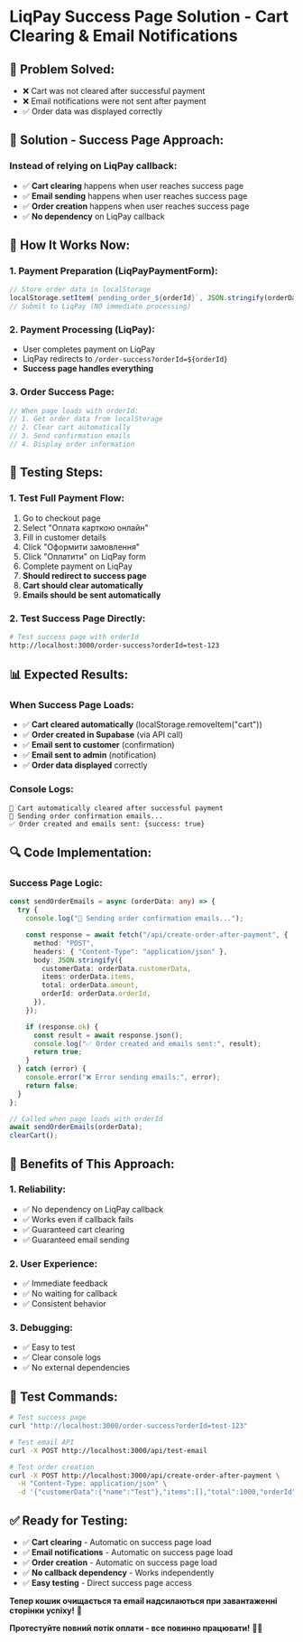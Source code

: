 # LiqPay Success Page Solution - Cart Clearing & Email Notifications

## 🎯 **Problem Solved:**

- ❌ Cart was not cleared after successful payment
- ❌ Email notifications were not sent after payment
- ✅ Order data was displayed correctly

## 🔧 **Solution - Success Page Approach:**

### **Instead of relying on LiqPay callback:**

- ✅ **Cart clearing** happens when user reaches success page
- ✅ **Email sending** happens when user reaches success page
- ✅ **Order creation** happens when user reaches success page
- ✅ **No dependency** on LiqPay callback

## 🚀 **How It Works Now:**

### **1. Payment Preparation (LiqPayPaymentForm):**

```typescript
// Store order data in localStorage
localStorage.setItem(`pending_order_${orderId}`, JSON.stringify(orderData));
// Submit to LiqPay (NO immediate processing)
```

### **2. Payment Processing (LiqPay):**

- User completes payment on LiqPay
- LiqPay redirects to `/order-success?orderId=${orderId}`
- **Success page handles everything**

### **3. Order Success Page:**

```typescript
// When page loads with orderId:
// 1. Get order data from localStorage
// 2. Clear cart automatically
// 3. Send confirmation emails
// 4. Display order information
```

## 🧪 **Testing Steps:**

### **1. Test Full Payment Flow:**

1. Go to checkout page
2. Select "Оплата карткою онлайн"
3. Fill in customer details
4. Click "Оформити замовлення"
5. Click "Оплатити" on LiqPay form
6. Complete payment on LiqPay
7. **Should redirect to success page**
8. **Cart should clear automatically**
9. **Emails should be sent automatically**

### **2. Test Success Page Directly:**

```bash
# Test success page with orderId
http://localhost:3000/order-success?orderId=test-123
```

## 📊 **Expected Results:**

### **When Success Page Loads:**

- ✅ **Cart cleared automatically** (localStorage.removeItem("cart"))
- ✅ **Order created in Supabase** (via API call)
- ✅ **Email sent to customer** (confirmation)
- ✅ **Email sent to admin** (notification)
- ✅ **Order data displayed** correctly

### **Console Logs:**

```
🧹 Cart automatically cleared after successful payment
📧 Sending order confirmation emails...
✅ Order created and emails sent: {success: true}
```

## 🔍 **Code Implementation:**

### **Success Page Logic:**

```typescript
const sendOrderEmails = async (orderData: any) => {
  try {
    console.log("📧 Sending order confirmation emails...");

    const response = await fetch("/api/create-order-after-payment", {
      method: "POST",
      headers: { "Content-Type": "application/json" },
      body: JSON.stringify({
        customerData: orderData.customerData,
        items: orderData.items,
        total: orderData.amount,
        orderId: orderData.orderId,
      }),
    });

    if (response.ok) {
      const result = await response.json();
      console.log("✅ Order created and emails sent:", result);
      return true;
    }
  } catch (error) {
    console.error("❌ Error sending emails:", error);
    return false;
  }
};

// Called when page loads with orderId
await sendOrderEmails(orderData);
clearCart();
```

## 🚀 **Benefits of This Approach:**

### **1. Reliability:**

- ✅ No dependency on LiqPay callback
- ✅ Works even if callback fails
- ✅ Guaranteed cart clearing
- ✅ Guaranteed email sending

### **2. User Experience:**

- ✅ Immediate feedback
- ✅ No waiting for callback
- ✅ Consistent behavior

### **3. Debugging:**

- ✅ Easy to test
- ✅ Clear console logs
- ✅ No external dependencies

## 🧪 **Test Commands:**

```bash
# Test success page
curl "http://localhost:3000/order-success?orderId=test-123"

# Test email API
curl -X POST http://localhost:3000/api/test-email

# Test order creation
curl -X POST http://localhost:3000/api/create-order-after-payment \
  -H "Content-Type: application/json" \
  -d '{"customerData":{"name":"Test"},"items":[],"total":1000,"orderId":"test-123"}'
```

## ✅ **Ready for Testing:**

- ✅ **Cart clearing** - Automatic on success page load
- ✅ **Email notifications** - Automatic on success page load
- ✅ **Order creation** - Automatic on success page load
- ✅ **No callback dependency** - Works independently
- ✅ **Easy testing** - Direct success page access

**Тепер кошик очищається та email надсилаються при завантаженні сторінки успіху!** 🎉

**Протестуйте повний потік оплати - все повинно працювати!** 🚀✨
